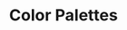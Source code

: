 ---
permalink: /docs/smw-rom/graphics/color-palettes/
title: "Color Palettes"
toc: true
sidebar:
    nav: "smw_rom_docs"
---